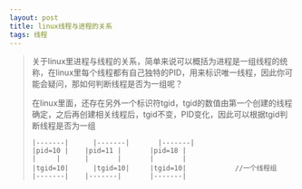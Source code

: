 ```yaml
---
layout: post
title: linux线程与进程的关系
tags: 线程
---
```


> 关于linux里进程与线程的关系，简单来说可以概括为进程是一组线程的统称，在linux里每个线程都有自己独特的PID，用来标识唯一线程，因此你可能会疑问，那如何判断线程是否为一组呢？
>
> 在linux里面，还存在另外一个标识符tgid，tgid的数值由第一个创建的线程确定，之后再创建相关线程后，tgid不变，PID变化，因此可以根据tgid判断线程是否为一组
>
> ```text
> |-------|      |-------|       |-------|
> |pid=10 |	   |pid=11 |       |pid=18 |
> |	    |      |	   |	   |	   |
> |tgid=10|      |tgid=10|	   |tgid=10|            //一个线程组
> |-------|	   |-------|       |-------|
> ```
>
> 

